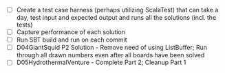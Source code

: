 - [ ] Create a test case harness (perhaps utilizing ScalaTest) that can take a day, test input and expected output and runs all the solutions (incl. the tests)
- [ ] Capture performance of each solution 
- [ ] Run SBT build and run on each commit
- [ ] D04GiantSquid P2 Solution - Remove need of using ListBuffer; Run through all drawn numbers even after all boards have been solved
- [ ] D05HydrothermalVenture - Complete Part 2; Cleanup Part 1